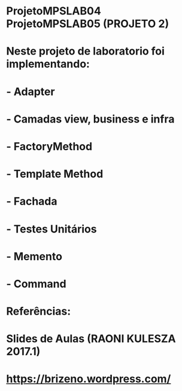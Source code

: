 # ProjetoMPSLAB04 ProjetoMPSLAB05 (PROJETO 2)

# Neste projeto de laboratorio foi implementando:
# - Adapter
# - Camadas view, business e infra
# - FactoryMethod
# - Template Method
# - Fachada
# - Testes Unitários
# - Memento
# - Command
#
#
#
# Referências:
# Slides de Aulas (RAONI KULESZA 2017.1)
# https://brizeno.wordpress.com/
